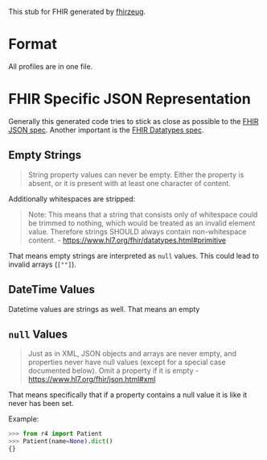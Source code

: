 This stub for FHIR generated by [fhirzeug](https://github.com/skalarsystems/fhirzeug).

# Format

All profiles are in one file.

# FHIR Specific JSON Representation

Generally this generated code tries to stick as close as possible to the [FHIR JSON spec](https://www.hl7.org/fhir/json.htm). Another important is the [FHIR Datatypes spec](https://www.hl7.org/fhir/datatypes.html).

## Empty Strings

> String property values can never be empty. Either the property is absent, or it is present with at least one character of content.

Additionally whitespaces are stripped:

> Note: This means that a string that consists only of whitespace could be trimmed to nothing, which would be treated as an invalid element value. Therefore strings SHOULD always contain non-whitespace content. - https://www.hl7.org/fhir/datatypes.html#primitive

That means empty strings are interpreted as `null` values. This could lead to invalid arrays (`[""]`).

## DateTime Values

Datetime values are strings as well. That means an empty

## `null` Values

> Just as in XML, JSON objects and arrays are never empty, and properties never have null values (except for a special case documented below). Omit a property if it is empty - https://www.hl7.org/fhir/json.html#xml

That means specifically that if a property contains a null value it is like it never has been set.

Example:

```python
>>> from r4 import Patient
>>> Patient(name=None).dict()
{}
```
